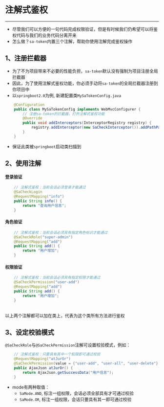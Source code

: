 # 注解式鉴权
--- 

- 尽管我们可以方便的一句代码完成权限验证，但是有时候我们仍希望可以将鉴权代码与我们的业务代码分离开来
- 怎么做？`sa-token`内置三个注解，帮助你使用注解完成鉴权操作


## 1、注册拦截器
- 为了不为项目带来不必要的性能负担，`sa-token`默认没有强制为项目注册全局拦截器
- 因此，为了使用注解式鉴权功能，你必须手动将`sa-token`的全局拦截器注册到你项目中
- 以`springboot2.0`为例, 新建配置类`MySaTokenConfig.java` 

``` java
	@Configuration
	public class MySaTokenConfig implements WebMvcConfigurer {
		// 注册sa-token的拦截器，打开注解式鉴权功能 
		@Override
		public void addInterceptors(InterceptorRegistry registry) {
			registry.addInterceptor(new SaCheckInterceptor()).addPathPatterns("/**");		// 全局拦截器
		}
	}
```
- 保证此类被`springboot`启动类扫描到

## 2、使用注解

#### 登录验证

``` java 
	// 注解式鉴权：当前会话必须登录才能通过 
	@SaCheckLogin						
	@RequestMapping("info")
	public String info() {
		return "查询用户信息";
	}
```

#### 角色验证

``` java 
	// 注解式鉴权：当前会话必须具有指定角色标识才能通过 
	@SaCheckRole("super-admin")		
	@RequestMapping("add")
	public String add() {
		return "用户增加";
	}
```

#### 权限验证

``` java 
	// 注解式鉴权：当前会话必须具有指定权限才能通过 
	@SaCheckPermission("user-add")		
	@RequestMapping("add")
	public String add() {
		return "用户增加";
	}
```

<br>
以上两个注解都可以加在类上，代表为这个类所有方法进行鉴权


## 3、设定校验模式
`@SaCheckRole`与`@SaCheckPermission`注解可设置校验模式，例如：
``` java
	// 注解式鉴权：只要具有其中一个权限即可通过校验 
	@RequestMapping("atJurOr")
	@SaCheckPermission(value = {"user-add", "user-all", "user-delete"}, mode = SaMode.OR)		
	public AjaxJson atJurOr() {
		return AjaxJson.getSuccessData("用户信息");
	}
```


- mode有两种取值：
	- `SaMode.AND`, 标注一组权限，会话必须全部具有才可通过校验
	- `SaMode.OR`, 标注一组权限，会话只要具有其一即可通过校验



<!-- ## 3、扩展 
- 其实在注册拦截器时，我们也可以根据路由前缀设置不同 `StpLogic`, 从而达到不同模块不同鉴权方式的目的
- 以下为参考示例：
``` java
	@Configuration
	public class MySaTokenConfig implements WebMvcConfigurer {
		// 注册sa-token的拦截器，打开注解式鉴权功能 
		@Override
		public void addInterceptors(InterceptorRegistry registry) {
			registry.addInterceptor(new SaCheckInterceptor(StpUtil.stpLogic)).addPathPatterns("/admin/**");	
			registry.addInterceptor(new SaCheckInterceptor(StpUserUtil.stpLogic)).addPathPatterns("/user/**");	
		}
	}
``` -->



